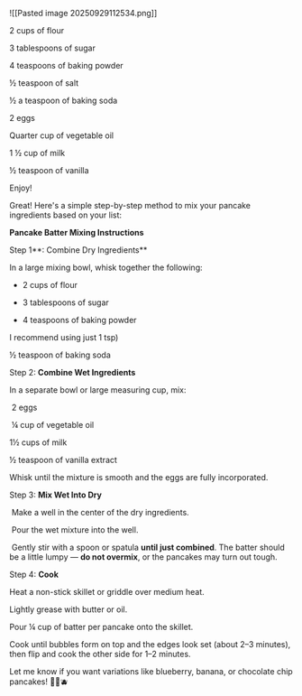 
![[Pasted image 20250929112534.png]]

2 cups of flour

3 tablespoons of sugar

4 teaspoons of baking powder

½ teaspoon of salt

½ a teaspoon of baking soda

2 eggs

Quarter cup of vegetable oil

1 ½ cup of milk

½ teaspoon of vanilla

Enjoy!

Great! Here's a simple step-by-step method to mix your pancake ingredients based on your list:

**Pancake Batter Mixing Instructions**

Step 1**: Combine Dry Ingredients**

In a large mixing bowl, whisk together the following:

* 2 cups of flour

* 3 tablespoons of sugar

* 4 teaspoons of baking powder

I recommend using just 1 tsp)

½ teaspoon of baking soda

Step 2: **Combine Wet Ingredients**

In a separate bowl or large measuring cup, mix:

 2 eggs

 ¼ cup of vegetable oil

1½ cups of milk

½ teaspoon of vanilla extract

Whisk until the mixture is smooth and the eggs are fully incorporated.

Step 3: **Mix Wet Into Dry**

 Make a well in the center of the dry ingredients.

 Pour the wet mixture into the well.

 Gently stir with a spoon or spatula **until just combined**. The batter should be a little lumpy — **do not overmix**, or the pancakes may turn out tough.

Step 4: **Cook**

Heat a non-stick skillet or griddle over medium heat.

Lightly grease with butter or oil.

Pour ¼ cup of batter per pancake onto the skillet.

Cook until bubbles form on top and the edges look set (about 2–3 minutes), then flip and cook the other side for 1–2 minutes.

Let me know if you want variations like blueberry, banana, or chocolate chip pancakes! 🍫🍌🫐